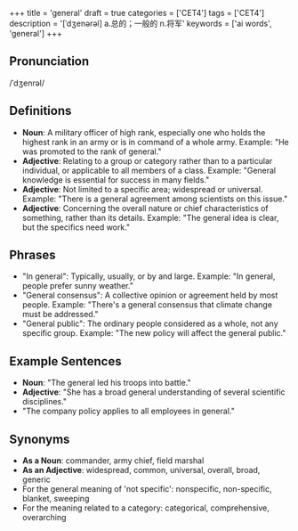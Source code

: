 +++
title = 'general'
draft = true
categories = ['CET4']
tags = ['CET4']
description = '[ˈdʒenərəl] a.总的；一般的 n.将军'
keywords = ['ai words', 'general']
+++

## Pronunciation
/ˈdʒenrəl/

## Definitions
- **Noun**: A military officer of high rank, especially one who holds the highest rank in an army or is in command of a whole army. Example: "He was promoted to the rank of general."
- **Adjective**: Relating to a group or category rather than to a particular individual, or applicable to all members of a class. Example: "General knowledge is essential for success in many fields."
- **Adjective**: Not limited to a specific area; widespread or universal. Example: "There is a general agreement among scientists on this issue."
- **Adjective**: Concerning the overall nature or chief characteristics of something, rather than its details. Example: "The general idea is clear, but the specifics need work."

## Phrases
- "In general": Typically, usually, or by and large. Example: "In general, people prefer sunny weather."
- "General consensus": A collective opinion or agreement held by most people. Example: "There's a general consensus that climate change must be addressed."
- "General public": The ordinary people considered as a whole, not any specific group. Example: "The new policy will affect the general public."
  
## Example Sentences
- **Noun**: "The general led his troops into battle."
- **Adjective**: "She has a broad general understanding of several scientific disciplines."
- "The company policy applies to all employees in general."

## Synonyms
- **As a Noun**: commander, army chief, field marshal
- **As an Adjective**: widespread, common, universal, overall, broad, generic
- For the general meaning of 'not specific': nonspecific, non-specific, blanket, sweeping
- For the meaning related to a category: categorical, comprehensive, overarching
